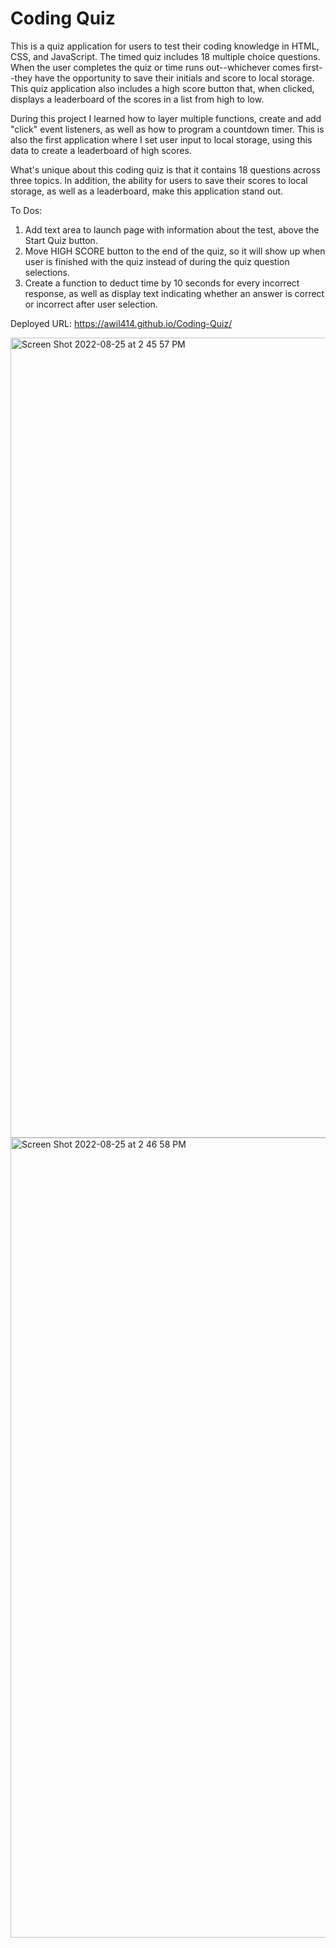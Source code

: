 # Coding Quiz

This is a quiz application for users to test their coding knowledge in HTML, CSS, and JavaScript. The timed quiz includes 18 multiple choice questions. When the user completes the quiz or time runs out--whichever comes first--they have the opportunity to save their initials and score to local storage. This quiz application also includes a high score button that, when clicked, displays a leaderboard of the scores in a list from high to low.

During this project I learned how to layer multiple functions, create and add "click" event listeners, as well as how to program a countdown timer. This is also the first application where I set user input to local storage, using this data to create a leaderboard of high scores.

What's unique about this coding quiz is that it contains 18 questions across three topics. In addition, the ability for users to save their scores to local storage, as well as a leaderboard, make this application stand out.

To Dos:
1. Add text area to launch page with information about the test, above the Start Quiz button.
2. Move HIGH SCORE button to the end of the quiz, so it will show up when user is finished with the quiz instead of during the quiz question selections.
3. Create a function to deduct time by 10 seconds for every incorrect response, as well as display text indicating whether an answer is correct or incorrect after user selection.

Deployed URL: https://awil414.github.io/Coding-Quiz/

<img width="1280" alt="Screen Shot 2022-08-25 at 2 45 57 PM" src="https://user-images.githubusercontent.com/109228469/186754897-7699fd37-b3ec-4b83-add3-f6d703cf4390.png">
<img width="1280" alt="Screen Shot 2022-08-25 at 2 46 58 PM" src="https://user-images.githubusercontent.com/109228469/186754916-4d0a8325-166e-4678-b673-81c871134445.png">

